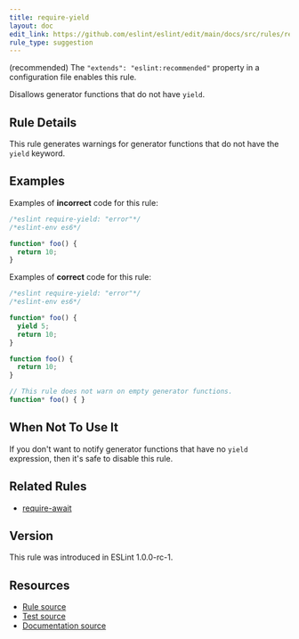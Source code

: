 ```yaml
---
title: require-yield
layout: doc
edit_link: https://github.com/eslint/eslint/edit/main/docs/src/rules/require-yield.md
rule_type: suggestion
---
```




(recommended) The `"extends": "eslint:recommended"` property in a configuration file enables this rule.

Disallows generator functions that do not have `yield`.

## Rule Details

This rule generates warnings for generator functions that do not have the `yield` keyword.

## Examples

Examples of **incorrect** code for this rule:

```js
/*eslint require-yield: "error"*/
/*eslint-env es6*/

function* foo() {
  return 10;
}
```

Examples of **correct** code for this rule:

```js
/*eslint require-yield: "error"*/
/*eslint-env es6*/

function* foo() {
  yield 5;
  return 10;
}

function foo() {
  return 10;
}

// This rule does not warn on empty generator functions.
function* foo() { }
```

## When Not To Use It

If you don't want to notify generator functions that have no `yield` expression, then it's safe to disable this rule.

## Related Rules

* [require-await](require-await)

## Version

This rule was introduced in ESLint 1.0.0-rc-1.

## Resources

* [Rule source](https://github.com/eslint/eslint/tree/HEAD/lib/rules/require-yield.js)
* [Test source](https://github.com/eslint/eslint/tree/HEAD/tests/lib/rules/require-yield.js)
* [Documentation source](https://github.com/eslint/eslint/tree/HEAD/docs/src/rules/require-yield.md)
